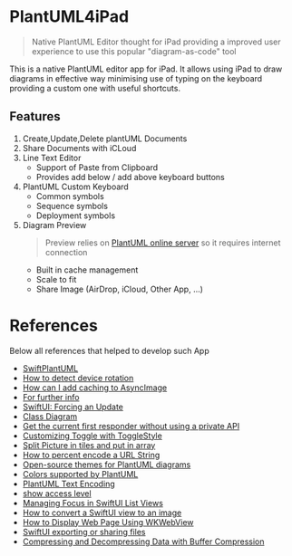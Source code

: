 # PlantUML4iPad

> Native PlantUML Editor thought for iPad providing a improved user experience to use this popular "diagram-as-code" tool 

This is a native PlantUML editor app for iPad. It allows using iPad to draw diagrams in effective way minimising use of typing on the keyboard providing a custom one with useful shortcuts.

## Features

1. Create,Update,Delete plantUML Documents
2. Share Documents with iCLoud
3. Line Text Editor 
    * Support of Paste from Clipboard
    * Provides add below / add above keyboard buttons 
4. PlantUML Custom Keyboard 
    * Common symbols
    * Sequence symbols
    * Deployment symbols
5. Diagram Preview 
    > Preview relies on [PlantUML online server](https://plantuml.com/server) so it requires internet connection
    * Built in cache management
    * Scale to fit
    * Share Image (AirDrop, iCloud, Other App, ...)
    

# References

Below all references that helped to develop such App

* [SwiftPlantUML](https://github.com/MarcoEidinger/SwiftPlantUML)
* [How to detect device rotation](https://www.hackingwithswift.com/quick-start/swiftui/how-to-detect-device-rotation)
* [How can I add caching to AsyncImage](https://stackoverflow.com/a/70916651/521197)
* [For further info](https://plantuml.com/class-diagram#4b62dd14f1d33739)
* [SwiftUI: Forcing an Update](https://stackoverflow.com/a/65095862/521197)
* [Class Diagram](https://plantuml.com/class-diagram)
* [Get the current first responder without using a private API](https://stackoverflow.com/a/1823360/521197)
* [Customizing Toggle with ToggleStyle](https://www.hackingwithswift.com/quick-start/swiftui/customizing-toggle-with-togglestyle)
* [Split Picture in tiles and put in array](https://stackoverflow.com/a/73628496/521197)
* [How to percent encode a URL String](https://useyourloaf.com/blog/how-to-percent-encode-a-url-string/)
* [Open-source themes for PlantUML diagrams](https://bschwarz.github.io/puml-themes/gallery.html)
* [Colors supported by PlantUML](https://github.com/qywx/PlantUML-colors/blob/master/plantuml-colors-table.puml)
* [PlantUML Text Encoding](https://plantuml.com/en/text-encoding)
* [show access level](https://plantuml.com/class-diagram#3644720244dd6c6a)
* [Managing Focus in SwiftUI List Views](https://peterfriese.dev/posts/swiftui-list-focus/)
* [How to convert a SwiftUI view to an image](https://www.hackingwithswift.com/quick-start/swiftui/how-to-convert-a-swiftui-view-to-an-image)
* [How to Display Web Page Using WKWebView](https://www.appcoda.com/swiftui-wkwebview/)
* [SwiftUI exporting or sharing files](https://stackoverflow.com/a/56828100/521197)
* [Compressing and Decompressing Data with Buffer Compression](https://developer.apple.com/documentation/accelerate/compressing_and_decompressing_data_with_buffer_compression)